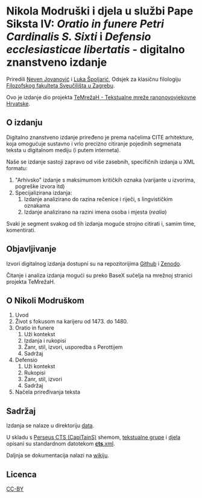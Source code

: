 # Nikola Modruški i djela u službi Pape Siksta IV: *Oratio in funere Petri Cardinalis S. Sixti* i *Defensio ecclesiasticae libertatis* - digitalno znanstveno izdanje

Priredili [Neven Jovanović](orcid.org/0000-0002-9119-399X) i [Luka Špoljarić](https://viaf.org/viaf/305787705), Odsjek za klasičnu filologiju [Filozofskog fakulteta Sveučilišta u Zagrebu](https://www.wikidata.org/wiki/Q3445232).

Ovo je izdanje dio projekta [TeMrežaH - Tekstualne mreže ranonovovjekovne Hrvatske](http://temrezah.ffzg.unizg.hr/).

## O izdanju

Digitalno znanstveno izdanje priređeno je prema načelima CITE arhitekture, koja omogućuje sustavno i vrlo precizno citiranje pojedinih segmenata teksta u digitalnom mediju (i putem interneta).

Naše se izdanje sastoji zapravo od više zasebnih, specifičnih izdanja u XML formatu:

1. "Arhivsko" izdanje s maksimumom kritičkih oznaka (varijante u izvorima, pogreške izvora itd)
2. Specijalizirana izdanja:
   1. Izdanje analizirano do razina rečenice i riječi, s lingvističkim oznakama
   2. Izdanje analizirano na razini imena osoba i mjesta (*realia*)

Svaki je segment svakog od tih izdanja moguće strojno citirati i, samim time, komentirati.

## Objavljivanje

Izvori digitalnog izdanja dostupni su na repozitorijima [Github](https://github.com/nevenjovanovic/modruski-temrezah) i [Zenodo](). 

Čitanje i analiza izdanja mogući su preko BaseX sučelja na mrežnoj stranici projekta TeMrežaH.

## O Nikoli Modruškom

1. Uvod
2. Život s fokusom na karijeru od 1473. do 1480.
3. Oratio in funere
	1. Uži kontekst
	2. Izdanja i rukopisi 
	3. Žanr, stil, izvori, usporedba s Perottijem 
	4. Sadržaj
4. Defensio
	1. Uži kontekst
	2. Rukopisi
	3. Žanr, stil, izvori
	4. Sadržaj
5. Načela priređivanja teksta


## Sadržaj

Izdanja se nalaze u direktoriju [data](https://github.com/nevenjovanovic/modruski-temrezah/tree/master/data/nikolamodr01).

U skladu s [Perseus CTS (CapiTainS)](https://capitains.github.io/pages/guidelines) shemom, [tekstualne grupe](https://github.com/nevenjovanovic/modruski-temrezah/tree/master/data/nikolamodr01) i [djela](https://github.com/nevenjovanovic/modruski-temrezah/tree/master/data/nikolamodr01/croala1394919) opisani su standardnom datotekom [__cts__.xml](https://github.com/nevenjovanovic/modruski-temrezah/blob/master/data/nikolamodr01/__cts__.xml).

Daljnja se dokumentacija nalazi na [wikiju](https://github.com/nevenjovanovic/modruski-temrezah/wiki).

## Licenca

[CC-BY](https://github.com/nevenjovanovic/modruski-temrezah/blob/master/LICENSE.md)

